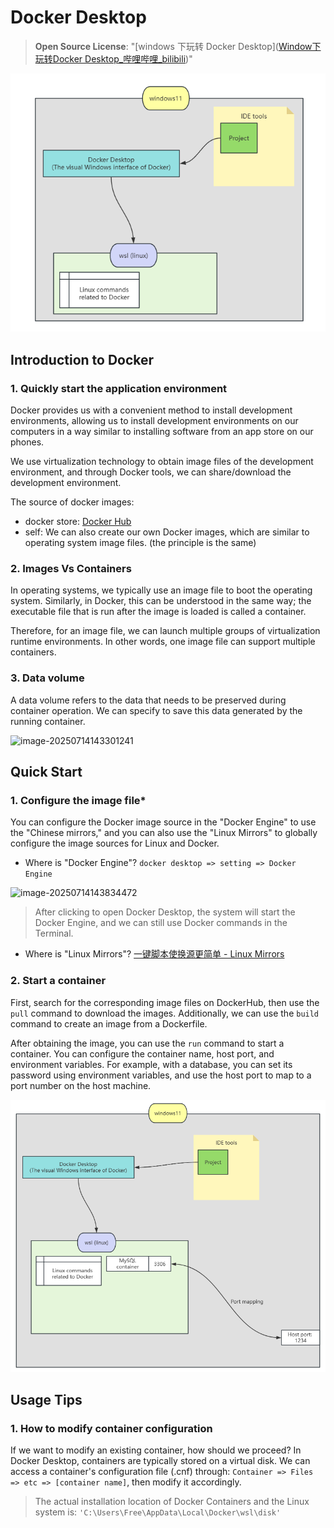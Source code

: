 # Docker Desktop

> **Open Source License**: "[windows 下玩转 Docker Desktop]([Window下玩转Docker Desktop_哔哩哔哩_bilibili](https://www.bilibili.com/video/BV19z421Y7Nn/?spm_id_from=333.337.search-card.all.click&vd_source=91e9878676c7a5f3f24d1d4fb2cba597))"

![image-20250714140700102](./images/image-20250714140700102.png)

## Introduction to Docker

### 1. Quickly start the application environment

Docker provides us with a convenient method to install development  environments, allowing us to install development environments on our computers in a way similar to installing software from an app store on our phones.

We use virtualization technology to obtain image files of the development environment, and through Docker tools, we can share/download the development environment.

The source of docker images:

+ docker store: [Docker Hub](https://hub.docker.com)
+ self: We can also create our own Docker images, which are similar to operating system image files. (the principle is the same)



### 2. Images Vs Containers

In operating systems, we typically use an image file to boot the operating system. Similarly, in Docker, this can be understood in the same way; the executable file that is run after the image is loaded is called a container.

Therefore, for an image file, we can launch multiple groups of virtualization runtime environments. In other words, one image file can support multiple containers.



### 3. Data volume

A data volume refers to the data that needs to be preserved during container operation. We can specify to save this data generated by the running container.

![image-20250714143301241](C:\Users\Free\Workspace\docker_file\images\image-20250714143301241.png)





## Quick Start

### 1. Configure the image file*

You can configure the Docker image source in the "Docker Engine" to use the "Chinese mirrors," and you can also use the "Linux Mirrors" to globally configure the image sources for Linux and Docker.

+ Where is "Docker Engine"?   `docker desktop => setting => Docker Engine`

![image-20250714143834472](C:\Users\Free\Workspace\docker_file\images\image-20250714143834472.png)

> After clicking to open Docker Desktop, the system will start the Docker Engine, and we can still use Docker commands in the Terminal.

+ Where is "Linux Mirrors"?  [一键脚本使换源更简单 - Linux Mirrors](https://linuxmirrors.cn/)



### 2. Start a container

First, search for the corresponding image files on DockerHub, then use the `pull` command to download the images. Additionally, we can use the `build` command to create an image from a Dockerfile.

After obtaining the image, you can use the `run` command to start a container. You can configure the container name, host port, and environment variables. For example, with a database, you can set its password using environment variables, and use the host port to map to a port number on the host machine.

![image-20250715192532634](./images/image-20250715192532634.png)



## Usage Tips

### 1. How to modify container configuration

If we want to modify an existing container, how should we proceed? In Docker Desktop, containers are typically stored on a virtual disk. We can access a container's configuration file (.cnf) through: `Container => Files => etc => [container name]`, then modify it accordingly.

> The actual installation location of Docker Containers and the Linux system is:
> `'C:\Users\Free\AppData\Local\Docker\wsl\disk'`



